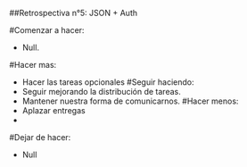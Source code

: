 ##Retrospectiva n°5: JSON + Auth

#Comenzar a hacer: 
- Null.

#Hacer mas: 
- Hacer las tareas opcionales 
#Seguir haciendo:
- Seguir mejorando la distribución de tareas.
- Mantener nuestra forma de comunicarnos.
#Hacer menos:
- Aplazar entregas
- 
#Dejar de hacer:
- Null